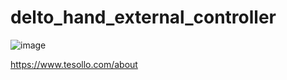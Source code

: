 # delto_hand_external_controller
![image](https://github.com/MinchangSung0223/delto_hand_external_control/assets/53217819/229fa385-54d5-4368-b486-c852a477cd06)


https://www.tesollo.com/about
